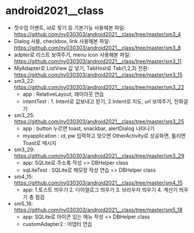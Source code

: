 # android2021__class

* 첫수업 이벤트, id로 찾기 등 기본기능 사용헤본 파일: https://github.com/ny030303/android2021__class/tree/master/sm3_4
* Dialog 사용, checkbox, link 사용해본 파일: https://github.com/ny030303/android2021__class/tree/master/sm3_8
* adpter로 리스트 보여주기, menu icon 사용해본 파일: https://github.com/ny030303/android2021__class/tree/master/sm3_11
* MyAdapter로 ListView 값 넣기, TabHost로 Tab(1,2,3) 전환: https://github.com/ny030303/android2021__class/tree/master/sm3_15
* sm3_22: https://github.com/ny030303/android2021__class/tree/master/sm3_22
    * app : RelativeLayout, 레이아웃 연습           
    * intentTest : 1. Intent로 값보내고 받기, 2.Intent로 지도, url 보여주기, 전화걸기
* sm3_25: https://github.com/ny030303/android2021__class/tree/master/sm3_25
    * app : button 누르면 toast, snackbar, alertDialog 나타나기
    * myapplication : id, pw 입력하고 맞으면 OtherActivity로 성공화면, 틀리면 Toast로 메시지
* sm3_29: https://github.com/ny030303/android2021__class/tree/master/sm3_29
    * app: SQLite로 주소록 작성 => DBHelper class
    * sqLiteTest : SQLite로 메모장 작성 연습 => DBHelper class
* sm4_15: https://github.com/ny030303/android2021__class/tree/master/sm4_15
    * app: 1.토스트 띄우기 2. 다이얼로그 띄우기 3. 브라우저 띄우기 4. 계산기 띄우기 총 점검
* sm5_18: https://github.com/ny030303/android2021__class/tree/master/sm5_18
    * app: SQLite로 아이콘 있는 메뉴 작성 => DBHelper class
    * customAdapter2 : 어뎁터 연습